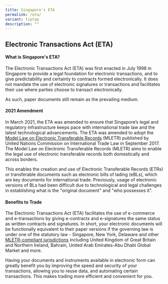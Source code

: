 ```yaml
---
title: Singapore's ETA
permalink: /eta/
variant: tiptap
description: ""
---
```

<h2><strong>Electronic Transactions Act (ETA)</strong></h2><p></p><h4>What is Singapore's ETA?</h4><p>The Electronic Transactions Act (ETA) was first enacted in July 1998 in Singapore to provide a legal foundation for electronic transactions, and to give predictability and certainty to contracts formed electronically. It does not mandate the use of electronic signatures or transactions and facilitates their use where parties choose to transact electronically.</p><p>As such, paper documents still remain as the prevailing medium.</p><p></p><h4>2021 Amendment</h4><p>In March 2021, the ETA was amended to ensure that Singapore’s legal and regulatory infrastructure keeps pace with international trade law and the latest technological advancements. The ETA was amended to adopt the <a href="https://uncitral.un.org/en/texts/ecommerce/modellaw/electronic_transferable_records" rel="noopener noreferrer nofollow" target="_blank">Model Law on Electronic Transferable Records</a> (MLETR) published by United Nations Commission on International Trade Law in September 2017. The Model Law on Electronic Transferable Records (MLETR) aims to enable the legal use of electronic transferable records both domestically and across borders.</p><p>This enables the creation and use of Electronic Transferable Records (ETRs) or transferable documents such as electronic bills of lading (eBLs), which are key documents for international trade. Previously, usage of electronic versions of BLs had been difficult due to technological and legal challenges in establishing what is the "original document" and "who possesses it".</p><h4>Benefits to Trade</h4><p>The Electronic Transactions Act (ETA) facilitates the use of e-commerce and e-transactions by giving e-contracts and e-signatures the same status as written contracts and signatures. In short, your electronic documents will be functionally equivalent to their paper versions if the governing law is under one of the statutory law - Singapore, New York, Delaware and other <a href="https://uncitral.un.org/en/texts/ecommerce/modellaw/electronic_transferable_records/status" rel="noopener noreferrer nofollow" target="_blank">MLETR-compliant jurisdictions</a> including United Kingdom of Great Britain and Northern Ireland, Bahrain, United Arab Emirates-Abu Dhabi Global Market and more.</p><p>Having your documents and instruments available in electronic form can greatly benefit you by improving the speed and security of your transactions, allowing you to reuse data, and automating certain transactions. This makes trading more efficient and convenient for you.</p><p></p><p></p><p></p><p></p>